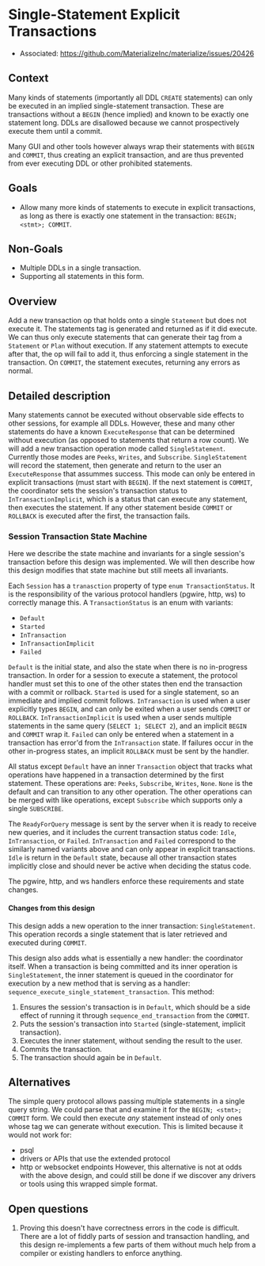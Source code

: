 # Single-Statement Explicit Transactions

- Associated: https://github.com/MaterializeInc/materialize/issues/20426

## Context

Many kinds of statements (importantly all DDL `CREATE` statements) can only be executed in an implied single-statement transaction.
These are transactions without a `BEGIN` (hence implied) and known to be exactly one statement long.
DDLs are disallowed because we cannot prospectively execute them until a commit.

Many GUI and other tools however always wrap their statements with `BEGIN` and `COMMIT`,
thus creating an explicit transaction, and are thus prevented from ever executing DDL or other prohibited statements.

## Goals

- Allow many more kinds of statements to execute in explicit transactions,
  as long as there is exactly one statement in the transaction: `BEGIN; <stmt>; COMMIT`.

## Non-Goals

- Multiple DDLs in a single transaction.
- Supporting all statements in this form.

## Overview

Add a new transaction op that holds onto a single `Statement` but does not execute it.
The statements tag is generated and returned as if it did execute.
We can thus only execute statements that can generate their tag from a `Statement` or `Plan` without execution.
If any statement attempts to execute after that, the op will fail to add it, thus enforcing a single statement in the transaction.
On `COMMIT`, the statement executes, returning any errors as normal.

## Detailed description

Many statements cannot be executed without observable side effects to other sessions, for example all DDLs.
However, these and many other statements do have a known `ExecuteResponse` that can be determined without execution (as opposed to statements that return a row count).
We will add a new transaction operation mode called `SingleStatement`.
Currently those modes are `Peeks`, `Writes`, and `Subscribe`.
`SingleStatement` will record the statement, then generate and return to the user an `ExecuteResponse` that assummes success.
This mode can only be entered in explicit transactions (must start with `BEGIN`).
If the next statement is `COMMIT`, the coordinator sets the session's transaction status to `InTransactionImplicit`, which is a status that can execute any statement, then executes the statement.
If any other statement beside `COMMIT` or `ROLLBACK` is executed after the first, the transaction fails.

### Session Transaction State Machine

Here we describe the state machine and invariants for a single session's transaction before this design was implemented.
We will then describe how this design modifies that state machine but still meets all invariants.

Each `Session` has a `tranasction` property of type `enum TransactionStatus`.
It is the responsibility of the various protocol handlers (pgwire, http, ws) to correctly manage this.
A `TransactionStatus` is an enum with variants:

- `Default`
- `Started`
- `InTransaction`
- `InTransactionImplicit`
- `Failed`

`Default` is the initial state, and also the state when there is no in-progress transaction.
In order for a session to execute a statement, the protocol handler must set this to one of the other states then end the transaction with a commit or rollback.
`Started` is used for a single statement, so an immediate and implied commit follows.
`InTransaction` is used when a user explicitly types `BEGIN`, and can only be exited when a user sends `COMMIT` or `ROLLBACK`.
`InTransactionImplicit` is used when a user sends multiple statements in the same query (`SELECT 1; SELECT 2`), and an implicit `BEGIN` and `COMMIT` wrap it.
`Failed` can only be entered when a statement in a transaction has error'd from the `InTransaction` state.
If failures occur in the other in-progress states, an implicit `ROLLBACK` must be sent by the handler.

All status except `Default` have an inner `Transaction` object that tracks what operations have happened in a transaction determined by the first statement.
These operations are: `Peeks`, `Subscribe`, `Writes`, `None`.
`None` is the default and can transition to any other operation.
The other operations can be merged with like operations, except `Subscribe` which supports only a single `SUBSCRIBE`.

The `ReadyForQuery` message is sent by the server when it is ready to receive new queries, and it includes the current transaction status code: `Idle`, `InTransaction`, or `Failed`.
`InTransaction` and `Failed` correspond to the similarly named variants above and can only appear in explicit transactions.
`Idle` is return in the `Default` state, because all other transaction states implicitly close and should never be active when deciding the status code.

The pgwire, http, and ws handlers enforce these requirements and state changes.

#### Changes from this design

This design adds a new operation to the inner transaction: `SingleStatement`.
This operation records a single statement that is later retrieved and executed during `COMMIT`.

This design also adds what is essentially a new handler: the coordinator itself.
When a transaction is being committed and its inner operation is `SingleStatement`, the inner statement is queued in the coordinator for execution by a new method that is serving as a handler: `sequence_execute_single_statement_transaction`.
This method:
1. Ensures the session's transaction is in `Default`, which should be a side effect of running it through `sequence_end_transaction` from the `COMMIT`.
2. Puts the session's transaction into `Started` (single-statement, implicit transaction).
3. Executes the inner statement, without sending the result to the user.
4. Commits the transaction.
5. The transaction should again be in `Default`.

## Alternatives

The simple query protocol allows passing multiple statements in a single query string.
We could parse that and examine it for the `BEGIN; <stmt>; COMMIT` form.
We could then execute *any* statement instead of only ones whose tag we can generate without execution.
This is limited because it would not work for:
- psql
- drivers or APIs that use the extended protocol
- http or websocket endpoints
However, this alternative is not at odds with the above design, and could still be done if we discover any drivers or tools using this wrapped simple format.

## Open questions

1. Proving this doesn't have correctness errors in the code is difficult.
   There are a lot of fiddly parts of session and transaction handling, and this design re-implements a few parts of them without much help from a compiler or existing handlers to enforce anything.
